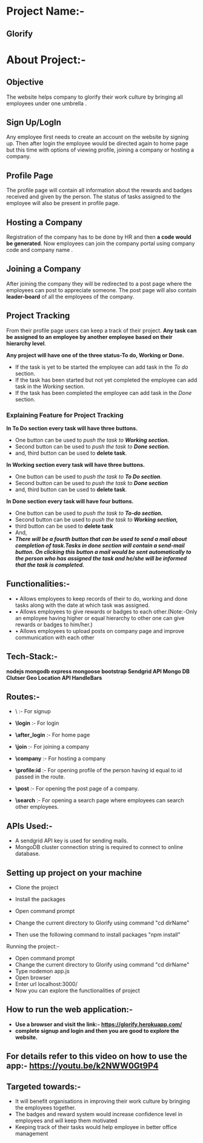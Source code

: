 # Project Name:-

## Glorify

# About Project:-
## Objective
 The website helps company to glorify their work culture by bringing all employees under one  umbrella .
## Sign Up/LogIn
Any employee first needs to create an account on the website by signing up. Then after login the employee would be directed again to home page but this time with options of viewing profile, joining a company or hosting a company. 

## Profile Page
The profile page will contain all information about the rewards and badges received and given by the person. 
The status of tasks assigned to the employee will also be present in profile page.
## Hosting a Company
Registration of the company has to be done by HR and then **a code would be generated**. Now employees can join the company portal using company code and company name . 
## Joining a Company
After joining the company they will be redirected to a post page where the employees can post to appreciate someone. The post page will also contain **leader-board** of all the employees of the company.
## Project Tracking
From their profile page users can keep a track of their project. **Any task can be assigned to an employee by another employee based on their hierarchy level**.

**Any project will have one of the three status-To do, Working or Done.**
- If the task is yet to be started the employee can add task in the *To do* section. 
- If the task has been started but not yet completed the employee can add task in the *Working* section. 
- If the task has been completed the employee can add task in the *Done* section.
### Explaining Feature for Project Tracking

**In To Do section every task will have three buttons.**
- One button can be used to *push the task to **Working section.***
- Second button can be used to *push the task to **Done section.*** 
- and, third button can be used to **delete task**.

**In Working section every task will have three buttons.**
- One button can be used to *push the task to **To Do section***. 
- Second button can be used to *push the task to **Done section***
- and, third button can be used to **delete task**.

**In Done section every task will have four buttons.**
- One button can be used to *push the task to **To-do section.***
- Second button can be used to *push the task to **Working section,***
- third button can be used to **delete task**
 - And,
- ***There will be a fourth button that can be used to send a mail about completion of task.Tasks in done section will contain a send-mail button. On clicking this button a mail would be sent automatically to the person who has assigned the task and he/she will be informed that the task is completed.***


## Functionalities:-
- •	Allows employees to keep records of their to do, working and done tasks along with the date at which task was assigned.
- •	Allows employees to give rewards or badges to each other.(Note:-Only an employee having higher or equal hierarchy to other one can give rewards or badges to him/her.)
- •	Allows employees to upload posts on company page and improve communication with each other
 
## Tech-Stack:-
**nodejs
mongodb
express
mongoose
bootstrap
Sendgrid API
Mongo DB Clutser
Geo Location API
HandleBars**

## Routes:-

- \ :- For signup

- **\login** :- For login
- **\after_login** :- For home page
- **\join** :- For joining a company
- **\company** :- For hosting a company
- **\profile\:id** :- For opening profile of the person having id equal to id passed in the route.
- **\post** :- For opening the post page of a company.
- **\search** :- For opening a search page where employees can search other employees.


## APIs Used:-
- 	A sendgrid API key is used for sending mails.
- 	MongoDB cluster connection string is required to connect to online database.


## Setting up project on your machine
   - Clone the project
   - Install the packages
         
    
- 	Open command prompt
- 	Change the current directory to Glorify using command "cd dirName"
- 	Then use the following command to install packages "npm install"

   Running the project:-
- 	Open command prompt
- 	Change the current directory to Glorify using command "cd dirName"
- 	Type nodemon app.js
- 	Open browser
- 	Enter url localhost:3000/
- 	Now you can explore the functionalities of project


## How to run the web application:-
- **Use a browser and visit the link:- https://glorify.herokuapp.com/**
- **complete signup and login and then you are good to explore the website.**
## For details refer to this video on how to use the app:- https://youtu.be/k2NWW0Gt9P4

## Targeted towards:-
-	It will benefit organisations in improving their work culture by bringing the employees together.
-	The badges and reward system would increase confidence level in employees and will keep       them motivated
-	Keeping track of their tasks would help employee in better office management



